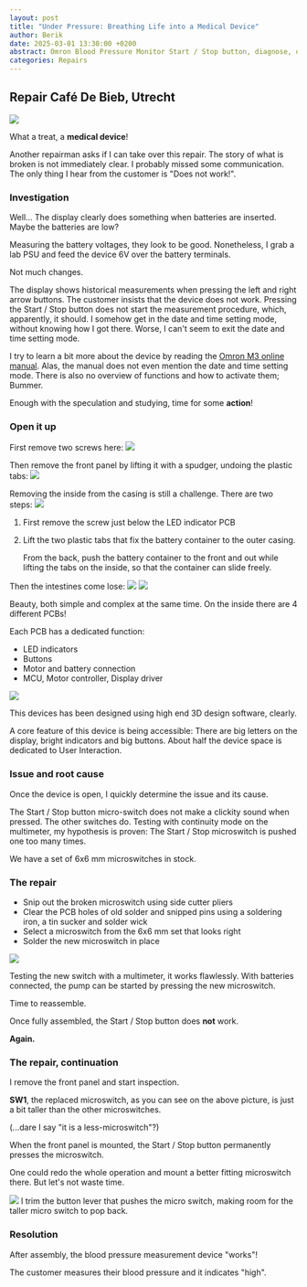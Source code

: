 ```yaml
---
layout: post
title: "Under Pressure: Breathing Life into a Medical Device"
author: Berik
date: 2025-03-01 13:30:00 +0200
abstract: Omron Blood Pressure Monitor Start / Stop button, diagnose, open up and microswitch replacement
categories: Repairs
---
```


## Repair Café De Bieb, Utrecht

<img src="/assets/img/repairs/omron_blood_pressure/omron.jpg" />

What a treat, a **medical device**!

Another repairman asks if I can take over this repair.
The story of what is broken is not immediately clear.
I probably missed some communication. The only thing I hear from the customer is "Does not work!".

### Investigation

Well... The display clearly does something when batteries are inserted. Maybe the batteries are low?

Measuring the battery voltages, they look to be good. Nonetheless, I grab a lab PSU and feed the device 6V over the battery terminals.

Not much changes.

The display shows historical measurements when pressing the left and right arrow buttons.
The customer insists that the device does not work.
Pressing the Start / Stop button does not start the measurement procedure, which, apparently, it should.
I somehow get in the date and time setting mode, without knowing how I got there. Worse, I can't seem to exit the date and time setting mode.

I try to learn a bit more about the device by reading the [Omron M3 online manual](https://www.bloeddrukmeterswebshop.nl/media/handleiding/Omron-m3-2014.pdf).
Alas, the manual does not even mention the date and time setting mode. There is also no overview of functions and how to activate them; Bummer.

Enough with the speculation and studying, time for some **action**!

### Open it up

First remove two screws here:
<img src="/assets/img/repairs/omron_blood_pressure/omron_bottom.jpg" />

Then remove the front panel by lifting it with a spudger, undoing the plastic tabs:
<img src="/assets/img/repairs/omron_blood_pressure/omron_inside_top.jpg" />

Removing the inside from the casing is still a challenge. There are two steps:
<img src="/assets/img/repairs/omron_blood_pressure/omron_remove_innards.jpg" />

1. First remove the screw just below the LED indicator PCB
2. Lift the two plastic tabs that fix the battery container to the outer casing.

   From the back, push the battery container to the front and out while lifting the tabs on the inside, so that the container can slide freely.

Then the intestines come lose:
<img src="/assets/img/repairs/omron_blood_pressure/omron_innards_front.jpg" />
<img src="/assets/img/repairs/omron_blood_pressure/omron_innards_side.jpg" />

Beauty, both simple and complex at the same time. On the inside there are 4 different PCBs!

Each PCB has a dedicated function:

* LED indicators
* Buttons
* Motor and battery connection
* MCU, Motor controller, Display driver

<img src="/assets/img/repairs/omron_blood_pressure/omron_mcu.jpg" />

This devices has been designed using high end 3D design software, clearly.

A core feature of this device is being accessible: There are big letters on the display, bright indicators and big buttons.
About half the device space is dedicated to User Interaction.

### Issue and root cause

Once the device is open, I quickly determine the issue and its cause.

The Start / Stop button micro-switch does not make a clickity sound when pressed. The other switches do.
Testing with continuity mode on the multimeter, my hypothesis is proven: The Start / Stop microswitch is pushed one too many times.

We have a set of 6x6 mm microswitches in stock.

### The repair

* Snip out the broken microswitch using side cutter pliers
* Clear the PCB holes of old solder and snipped pins using a soldering iron, a tin sucker and solder wick
* Select a microswitch from the 6x6 mm set that looks right
* Solder the new microswitch in place

<img src="/assets/img/repairs/omron_blood_pressure/omron_replacement_switch.jpg" />

Testing the new switch with a multimeter, it works flawlessly.
With batteries connected, the pump can be started by pressing the new microswitch.

Time to reassemble.

Once fully assembled, the Start / Stop button does **not** work.

**Again.**

### The repair, continuation

I remove the front panel and start inspection.

**SW1**, the replaced microswitch, as you can see on the above picture,
is just a bit taller than the other microswitches.

(...dare I say "it is a less-microswitch"?)

When the front panel is mounted, the Start / Stop button permanently presses the microswitch.

One could redo the whole operation and mount a better fitting microswitch there. But let's not waste time.

<img src="/assets/img/repairs/omron_blood_pressure/omron_button_trim.jpg" />
I trim the button lever that pushes the micro switch, making room for the taller micro switch to pop back.

### Resolution

After assembly, the blood pressure measurement device "works"!

The customer measures their blood pressure and it indicates "high".


